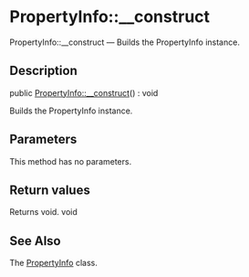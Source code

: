 PropertyInfo::__construct
================

PropertyInfo::__construct — Builds the PropertyInfo instance.

Description
---------------


public [PropertyInfo::__construct](https://github.com/lingtalfi/DocTools/blob/master/doc/api/DocTools/Info/PropertyInfo/__construct.md)() : void




Builds the PropertyInfo instance.




Parameters
--------------

This method has no parameters.


Return values
----------------

Returns void.
void








See Also
-----------

The [PropertyInfo](https://github.com/lingtalfi/DocTools/blob/master/doc/api/DocTools/Info/PropertyInfo.md) class.

